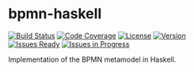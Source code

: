 # bpmn-haskell

[![Build Status](https://img.shields.io/travis/pascalpoizat/bpmn-haskell/master.svg?style=flat-square)](https://travis-ci.org/pascalpoizat/bpmn-haskell)
[![Code Coverage](https://img.shields.io/coveralls/pascalpoizat/bpmn-haskell/master.svg?style=flat-square)](https://coveralls.io/github/pascalpoizat/bpmn-haskell)
[![License](https://img.shields.io/badge/license-Apache%20License%202.0-blue.svg?style=flat-square)](LICENSE)
[![Version](https://img.shields.io/badge/version-0.1.0.0-blue.svg?style=flat-square&label=version)](bpmn-haskell.cabal)<br/>
[![Issues Ready](https://img.shields.io/github/issues-raw/pascalpoizat/bpmn-haskell/ready.svg?style=flat-square&label=issues%20ready%20for%20development)](https://waffle.io/pascalpoizat/bpmn-haskell)
[![Issues in Progress](https://img.shields.io/github/issues-raw/pascalpoizat/bpmn-haskell/in%20progress.svg?style=flat-square&label=issues%20in%20progress)](https://waffle.io/pascalpoizat/bpmn-haskell)

<!--
[![Version](https://img.shields.io/hackage/v/bpmn-haskell.svg?label=version&amp;style=flat-square)](https://hackage.haskell.org/package/bpmn-haskell)
-->

Implementation of the BPMN metamodel in Haskell.

